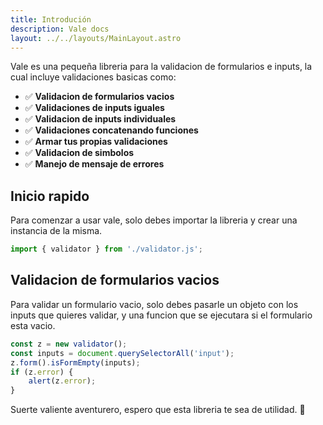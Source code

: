 ```yaml
---
title: Introdución
description: Vale docs
layout: ../../layouts/MainLayout.astro
---
```


Vale es una pequeña libreria para la validacion de formularios
e inputs, la cual incluye validaciones basicas como:

- ✅ **Validacion de formularios vacios**
- ✅ **Validaciones de inputs iguales**
- ✅ **Validacion de inputs individuales**
- ✅ **Validaciones concatenando funciones**
- ✅ **Armar tus propias validaciones**
- ✅ **Validacion de simbolos**
- ✅ **Manejo de mensaje de errores**

## Inicio rapido

Para comenzar a usar vale, solo debes importar la libreria y crear una instancia de la misma.

```js
import { validator } from './validator.js';
```

## Validacion de formularios vacios

Para validar un formulario vacio, solo debes pasarle un objeto con los inputs que quieres validar, y una funcion que se ejecutara si el formulario esta vacio.

```js
const z = new validator();
const inputs = document.querySelectorAll('input');
z.form().isFormEmpty(inputs);
if (z.error) {
	alert(z.error);
}
```

Suerte valiente aventurero, espero que esta libreria te sea de utilidad. 🤞
